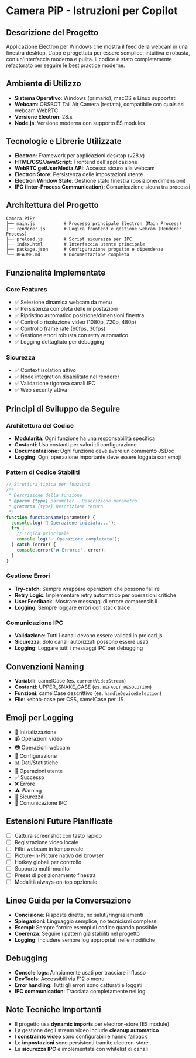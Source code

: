 <!-- Use this file to provide workspace-specific custom instructions to Copilot. For more details, visit https://code.visualstudio.com/docs/copilot/copilot-customization#_use-a-githubcopilotinstructionsmd-file -->

# Camera PiP - Istruzioni per Copilot

## Descrizione del Progetto
Applicazione Electron per Windows che mostra il feed della webcam in una finestra desktop. L'app è progettata per essere semplice, intuitiva e robusta, con un'interfaccia moderna e pulita. Il codice è stato completamente refactorato per seguire le best practice moderne.

## Ambiente di Utilizzo
- **Sistema Operativo**: Windows (primario), macOS e Linux supportati
- **Webcam**: OBSBOT Tail Air Camera (testata), compatibile con qualsiasi webcam WebRTC
- **Versione Electron**: 28.x
- **Node.js**: Versione moderna con supporto ES modules

## Tecnologie e Librerie Utilizzate
- **Electron**: Framework per applicazioni desktop (v28.x)
- **HTML/CSS/JavaScript**: Frontend dell'applicazione
- **WebRTC getUserMedia API**: Accesso sicuro alla webcam
- **Electron Store**: Persistenza delle impostazioni utente
- **Electron Window State**: Gestione stato finestra (posizione/dimensioni)
- **IPC (Inter-Process Communication)**: Comunicazione sicura tra processi

## Architettura del Progetto
```
Camera PiP/
├── main.js           # Processo principale Electron (Main Process)
├── renderer.js       # Logica frontend e gestione webcam (Renderer Process)
├── preload.js        # Script sicurezza per IPC
├── index.html        # Interfaccia utente principale
├── package.json      # Configurazione progetto e dipendenze
└── README.md         # Documentazione completa
```

## Funzionalità Implementate
### Core Features
- ✅ Selezione dinamica webcam da menu
- ✅ Persistenza completa delle impostazioni
- ✅ Ripristino automatico posizione/dimensioni finestra
- ✅ Controllo risoluzione video (1080p, 720p, 480p)
- ✅ Controllo frame rate (60fps, 30fps)
- ✅ Gestione errori robusta con retry automatico
- ✅ Logging dettagliato per debugging

### Sicurezza
- ✅ Context isolation attivo
- ✅ Node integration disabilitato nel renderer
- ✅ Validazione rigorosa canali IPC
- ✅ Web security attiva

## Principi di Sviluppo da Seguire
### Architettura del Codice
- **Modularità**: Ogni funzione ha una responsabilità specifica
- **Costanti**: Usa costanti per valori di configurazione
- **Documentazione**: Ogni funzione deve avere un commento JSDoc
- **Logging**: Ogni operazione importante deve essere loggata con emoji

### Pattern di Codice Stabiliti
```javascript
// Struttura tipica per funzioni
/**
 * Descrizione della funzione
 * @param {type} parameter - Descrizione parametro
 * @returns {type} Descrizione return
 */
function functionName(parameter) {
  console.log('🎯 Operazione iniziata...');
  try {
    // Logica principale
    console.log('✅ Operazione completata');
  } catch (error) {
    console.error('❌ Errore:', error);
  }
}
```

### Gestione Errori
- **Try-catch**: Sempre wrappare operazioni che possono fallire
- **Retry Logic**: Implementare retry automatico per operazioni critiche
- **User Feedback**: Mostrare messaggi di errore comprensibili
- **Logging**: Sempre loggare errori con stack trace

### Comunicazione IPC
- **Validazione**: Tutti i canali devono essere validati in preload.js
- **Sicurezza**: Solo canali autorizzati possono essere usati
- **Logging**: Loggare tutti i messaggi IPC per debugging

## Convenzioni Naming
- **Variabili**: camelCase (es. `currentVideoStream`)
- **Costanti**: UPPER_SNAKE_CASE (es. `DEFAULT_RESOLUTION`)
- **Funzioni**: camelCase descrittivo (es. `handleDeviceSelection`)
- **File**: kebab-case per CSS, camelCase per JS

## Emoji per Logging
- 🚀 Inizializzazione
- 📹 Operazioni video
- 📷 Operazioni webcam
- 🔧 Configurazione
- 📊 Dati/Statistiche
- 🎯 Operazioni utente
- ✅ Successo
- ❌ Errore
- ⚠️ Warning
- 🔐 Sicurezza
- 📡 Comunicazione IPC

## Estensioni Future Pianificate
- [ ] Cattura screenshot con tasto rapido
- [ ] Registrazione video locale
- [ ] Filtri webcam in tempo reale
- [ ] Picture-in-Picture nativo del browser
- [ ] Hotkey globali per controllo
- [ ] Supporto multi-monitor
- [ ] Preset di posizionamento finestra
- [ ] Modalità always-on-top opzionale

## Linee Guida per la Conversazione
- **Concisione**: Risposte dirette, no saluti/ringraziamenti
- **Spiegazioni**: Linguaggio semplice, no tecnicismi complessi
- **Esempi**: Sempre fornire esempi di codice quando possibile
- **Coerenza**: Seguire i pattern già stabiliti nel progetto
- **Logging**: Includere sempre log appropriati nelle modifiche

## Debugging
- **Console logs**: Ampiamente usati per tracciare il flusso
- **DevTools**: Accessibili via F12 o menu
- **Error handling**: Tutti gli errori sono catturati e loggati
- **IPC communication**: Tracciata completamente nei log

## Note Tecniche Importanti
- Il progetto usa **dynamic imports** per electron-store (ES module)
- La gestione degli stream video include **cleanup automatico**
- I **constraints video** sono configurabili e hanno fallback
- Le **impostazioni** sono persistenti tramite electron-store
- La **sicurezza IPC** è implementata con whitelist di canali
